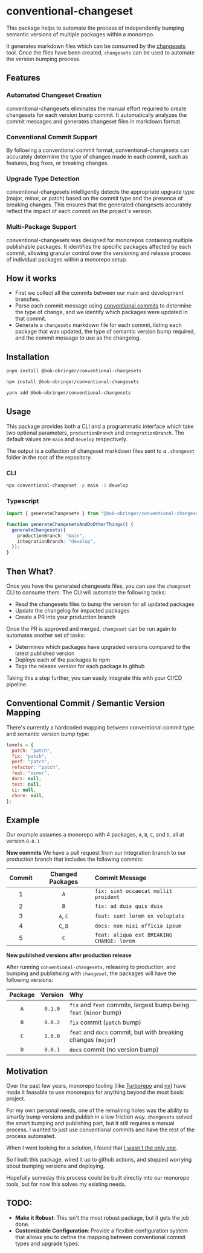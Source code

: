 # conventional-changeset

This package helps to automate the process of independently bumping semantic versions of multiple packages within a monorepo.

It generates markdown files which can be consumed by the [changesets](https://github.com/changesets/changesets) tool. Once the files have been created, `changesets` can be used to automate the version bumping process.

## Features

### Automated Changeset Creation

conventional-changesets eliminates the manual effort required to create changesets for each version bump commit. It automatically analyzes the commit messages and generates changeset files in markdown format.

### Conventional Commit Support

By following a conventional commit format, conventional-changesets can accurately determine the type of changes made in each commit, such as features, bug fixes, or breaking changes.

### Upgrade Type Detection

conventional-changesets intelligently detects the appropriate upgrade type (major, minor, or patch) based on the commit type and the presence of breaking changes. This ensures that the generated changesets accurately reflect the impact of each commit on the project's version.

### Multi-Package Support

conventional-changesets was designed for monorepos containing multiple publishable packages. It identifies the specific packages affected by each commit, allowing granular control over the versioning and release process of individual packages within a monorepo setup.

## How it works

- First we collect all the commits between our main and development branches.
- Parse each commit message using [conventional commits](https://www.conventionalcommits.org/en/v1.0.0/) to determine the type of change, and we identify which packages were updated in that commit.
- Generate a `changesets` markdown file for each commit, listing each package that was updated, the type of semantic version bump required, and the commit message to use as the changelog.

## Installation

```bash
pnpm install @bob-obringer/conventional-changesets
```

```bash
npm install @bob-obringer/conventional-changesets
```

```bash
yarn add @bob-obringer/conventional-changesets
```

## Usage

This package provides both a CLI and a programmatic interface which take two optional parameters, `productionBranch` and `integrationBranch`. The default values are `main` and `develop` respectively.

The output is a collection of changeset markdown files sent to a `.changeset` folder in the root of the repository.

### CLI

```bash
npx conventional-changeset -p main -i develop
```

### Typescript

```typescript
import { generateChangesets } from "@bob-obringer/conventional-changesets";

function generateChangesetsAndDoOtherThings() {
  generateChangesets({
    productionBranch: "main",
    integrationBranch: "develop",
  });
}
```

## Then What?

Once you have the generated changesets files, you can use the `changeset` CLI to consume them. The CLI will automate the following tasks:

- Read the changesets files to bump the version for all updated packages
- Update the changelog for impacted packages
- Create a PR into your production branch

Once the PR is approved and merged, `changeset` can be run again to automates another set of tasks:

- Determines which packages have upgraded versions compared to the latest published version
- Deploys each of the packages to npm
- Tags the release version for each package in github

Taking this a step further, you can easily integrate this with your CI/CD pipeline.

## Conventional Commit / Semantic Version Mapping

There's currently a hardcoded mapping between conventional commit type and semantic version bump type:

```javascript
levels = {
  patch: "patch",
  fix: "patch",
  perf: "patch",
  refactor: "patch",
  feat: "minor",
  docs: null,
  test: null,
  ci: null,
  chore: null,
};
```

## Example

Our example assumes a monorepo with 4 packages, `A`, `B`, `C`, and `D`, all at version `0.0.1`

**New commits**
We have a pull request from our integration branch to our production branch that includes the following commits:

| Commit | Changed Packages | Commit Message                            |
| :----: | :--------------: | :---------------------------------------- |
|   1    |       `A`        | `fix: sint occaecat mollit proident`      |
|   2    |       `B`        | `fix: ad duis quis duis`                  |
|   3    |     `A`, `C`     | `feat: sunt lorem ex voluptate`           |
|   4    |     `C`, `D`     | `docs: non nisi officia ipsum`            |
|   5    |       `C`        | `feat: aliqua est BREAKING CHANGE: lorem` |

**New published versions after production release**

After running `conventional-changesets`, releasing to production, and bumping and publishsing with `changeset`, the packages will have the following versions:

| Package | Version | Why                                                                |
| :-----: | :-----: | :----------------------------------------------------------------- |
|   `A`   | `0.1.0` | `fix` and `feat` commits, largest bump being `feat` (`minor` bump) |
|   `B`   | `0.0.2` | `fix` commit (`patch` bump)                                        |
|   `C`   | `1.0.0` | `feat` and `docs` commit, but with breaking changes (`major`)      |
|   `D`   | `0.0.1` | `docs` commit (no version bump)                                    |

## Motivation

Over the past few years, monorepo tooling (like [Turborepo](https://turbo.build/repo) and [nx](https://nx.dev/)) have made it feasable to use monorepos for anything beyond the most basic project.

For my own personal needs, one of the remaining holes was the ability to smartly bump versions and publish in a low friction way. `changesets` solved the smart bumping and publishing part, but it still requires a manual process. I wanted to just use conventional commits and have the rest of the process automated.

When I went looking for a solution, I found that [I wasn't the only one](https://github.com/changesets/changesets/issues/862).

So I built this package, wired it up to github actions, and stopped worrying about bumping versions and deploying.

Hopefully someday this process could be built directly into our monorepo tools, but for now this solves my existing needs.

## TODO:

- **Make it Robust**: This isn't the most robust package, but it gets the job done.
- **Customizable Configuration**: Provide a flexible configuration system that allows you to define the mapping between conventional commit types and upgrade types.
